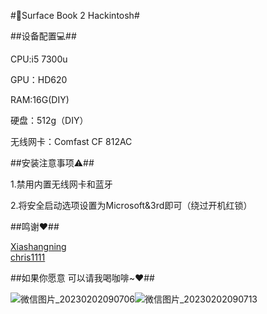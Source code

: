 #🍎Surface Book 2 Hackintosh#



##设备配置💻##


   CPU:i5 7300u
   
   GPU：HD620
   
   RAM:16G(DIY)
   
   硬盘：512g（DIY）
   
   无线网卡：Comfast CF 812AC
   
   


##安装注意事项⚠️##


   1.禁用内置无线网卡和蓝牙
   
   2.将安全启动选项设置为Microsoft&3rd即可（绕过开机红锁）
   
   

 ##鸣谢❤️##

   [Xiashangning](https://github.com/Xiashangning/BigSurface)   
   [chris1111](https://github.com/chris1111/Wireless-USB-Big-Sur-Adapter)
   
   

 ##如果你愿意 可以请我喝咖啡~❤️##  


 ![微信图片_20230202090706](https://user-images.githubusercontent.com/30519088/216219875-fc4372b3-c825-43ce-850f-c446399db4d3.jpg)![微信图片_20230202090713](https://user-images.githubusercontent.com/30519088/216220218-966a1ef0-b97d-4134-b4ad-a3484a485cfd.jpg)

 

